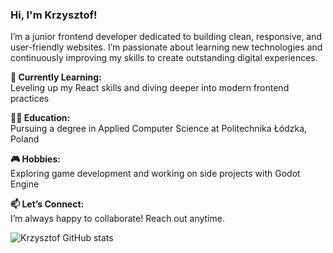 ### Hi, I'm Krzysztof!
I’m a junior frontend developer dedicated to building clean, responsive, and user-friendly websites. I’m passionate about learning new technologies and continuously improving my skills to create outstanding digital experiences.

<b>🌱 Currently Learning:</b><br/> Leveling up my React skills and diving deeper into modern frontend practices<br/>

<b>👨‍🎓 Education:</b><br/> Pursuing a degree in Applied Computer Science at Politechnika Łódzka, Poland<br/>

<b>🎮 Hobbies:</b><br/> Exploring game development and working on side projects with Godot Engine<br/>

<b>📫 Let’s Connect:</b><br/> I’m always happy to collaborate! Reach out anytime.

![Krzysztof GitHub stats](https://github-readme-stats.vercel.app/api?username=VirtuaIL&theme=dark&show_icons=true)
<!--[![Krzysztof GitHub stats](https://github-readme-stats.vercel.app/api?username=VirtuaIL)](https://github.com/VirtuaIL/github-readme-stats)-->


<!--
**VirtuaIL/VirtuaIL** is a ✨ _special_ ✨ repository because its `README.md` (this file) appears on your GitHub profile.

Here are some ideas to get you started:


- 🌱 I’m currently learning ...
- 👯 I’m looking to collaborate on ...
- 🤔 I’m looking for help with ...
- 💬 Ask me about ...
- 📫 How to reach me: ...
- 😄 Pronouns: ...
- ⚡ Fun fact: ...
-->
